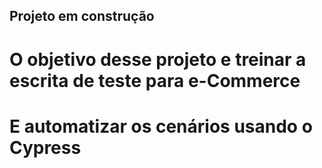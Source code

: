 ## Projeto em construção


# O objetivo desse projeto e treinar a escrita de teste para e-Commerce
# E automatizar os cenários usando o Cypress
